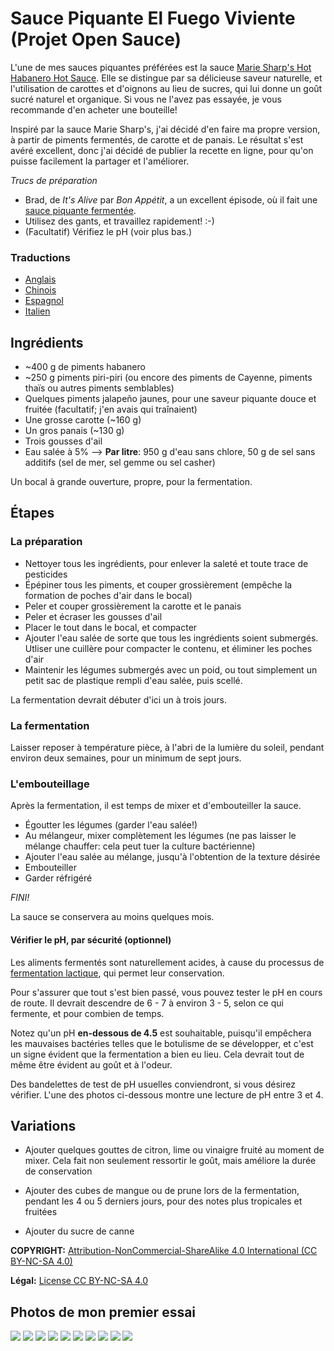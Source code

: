 # Sauce Piquante El Fuego Viviente (Projet Open Sauce)

L'une de mes sauces piquantes préférées est la sauce [
Marie Sharp's Hot Habanero Hot Sauce](http://www.sammcgees.com/habanero-hot-sauce/marie-sharps-hot-habanero-hot-sauce-10oz.html).
Elle se distingue par sa délicieuse saveur naturelle, et l'utilisation de carottes et d'oignons au lieu de sucres, qui lui donne un goût sucré naturel et organique.
Si vous ne l'avez pas essayée, je vous recommande d'en acheter une bouteille!

Inspiré par la sauce Marie Sharp's, j'ai décidé d'en faire ma propre version, à partir de piments fermentés, de carotte et de panais.
Le résultat s'est avéré excellent, donc j'ai décidé de publier la recette en ligne, pour qu'on puisse facilement la partager et l'améliorer.

*Trucs de préparation*
- Brad, de *It's Alive* par *Bon Appétit*, a un excellent épisode, où il fait une [sauce piquante fermentée](https://www.youtube.com/watch?v=UGjCeAbWKPo).
- Utilisez des gants, et travaillez rapidement! :-)
- (Facultatif) Vérifiez le pH (voir plus bas.)

### Traductions

- [Anglais](README.md)
- [Chinois](README-CN.md)
- [Espagnol](README-ES.md)
- [Italien](README-IT.md)

## Ingrédients

- ~400 g de piments habanero
- ~250 g piments piri-piri (ou encore des piments de Cayenne, piments thaïs ou autres piments semblables)
- Quelques piments jalapeño jaunes, pour une saveur piquante douce et fruitée (facultatif; j'en avais qui traînaient)
- Une grosse carotte (~160 g)
- Un gros panais (~130 g)
- Trois gousses d'ail
- Eau salée à 5% --> __Par litre__: 950 g d'eau sans chlore, 50 g de sel sans additifs (sel de mer, sel gemme ou sel casher)

Un bocal à grande ouverture, propre, pour la fermentation.

## Étapes

### La préparation

- Nettoyer tous les ingrédients, pour enlever la saleté et toute trace de pesticides
- Épépiner tous les piments, et couper grossièrement (empêche la formation de poches d'air dans le bocal)
- Peler et couper grossièrement la carotte et le panais
- Peler et écraser les gousses d'ail
- Placer le tout dans le bocal, et compacter
- Ajouter l'eau salée de sorte que tous les ingrédients soient submergés. Utliser une cuillère pour compacter le contenu, et éliminer les poches d'air
- Maintenir les légumes submergés avec un poid, ou tout simplement un petit sac de plastique rempli d'eau salée, puis scellé.

La fermentation devrait débuter d'ici un à trois jours.

### La fermentation

Laisser reposer à température pièce, à l'abri de la lumière du soleil, pendant environ deux semaines, pour un minimum de sept jours.

### L'embouteillage

Après la fermentation, il est temps de mixer et d'embouteiller la sauce.

- Égoutter les légumes (garder l'eau salée!)
- Au mélangeur, mixer complètement les légumes (ne pas laisser le mélange chauffer: cela peut tuer la culture bactérienne)
- Ajouter l'eau salée au mélange, jusqu'à l'obtention de la texture désirée
- Embouteiller
- Garder réfrigéré

*FINI!*

La sauce se conservera au moins quelques mois.

#### Vérifier le pH, par sécurité (optionnel)

Les aliments fermentés sont naturellement acides, à cause du processus de [fermentation lactique](https://fr.wikipedia.org/wiki/Fermentation_lactique), qui permet leur conservation.

Pour s'assurer que tout s'est bien passé, vous pouvez tester le pH en cours de route. Il devrait descendre de 6 - 7 à environ 3 - 5, selon ce qui fermente, et pour combien de temps.

Notez qu'un pH **en-dessous de 4.5** est souhaitable, puisqu'il empêchera les mauvaises bactéries telles que le botulisme de se développer, et c'est un signe évident que la fermentation a bien eu lieu. Cela devrait tout de même être évident au goût et à l'odeur.

Des bandelettes de test de pH usuelles conviendront, si vous désirez vérifier. L'une des photos ci-dessous montre une lecture de pH entre 3 et 4.

## Variations

- Ajouter quelques gouttes de citron, lime ou vinaigre fruité au moment de mixer. Cela fait non seulement ressortir le goût, mais améliore la durée de conservation

- Ajouter des cubes de mangue ou de prune lors de la fermentation, pendant les 4 ou 5 derniers jours, pour des notes plus tropicales et fruitées

- Ajouter du sucre de canne



**COPYRIGHT:** [Attribution-NonCommercial-ShareAlike 4.0 International (CC BY-NC-SA 4.0)](https://creativecommons.org/licenses/by-nc-sa/4.0/)

**Légal:** [License CC BY-NC-SA 4.0](https://creativecommons.org/licenses/by-nc-sa/4.0/legalcode)



## Photos de mon premier essai

![](/images/v1/20180714_121505.jpg?raw=true)
![](/images/v1/20180630_161027.jpg?raw=true)
![](/images/v1/20180630_170759.jpg?raw=true)
![](/images/v1/20180702_075317.jpg?raw=true)
![](/images/v1/20180714_114401.jpg?raw=true)
![](/images/v1/20180714_114706.jpg?raw=true)
![](/images/v1/20180714_115547.jpg?raw=true)
![](/images/v1/20180714_115701.jpg?raw=true)
![](/images/v1/20180714_120046.jpg?raw=true)
![](/images/v1/20180714_120432.jpg?raw=true)
